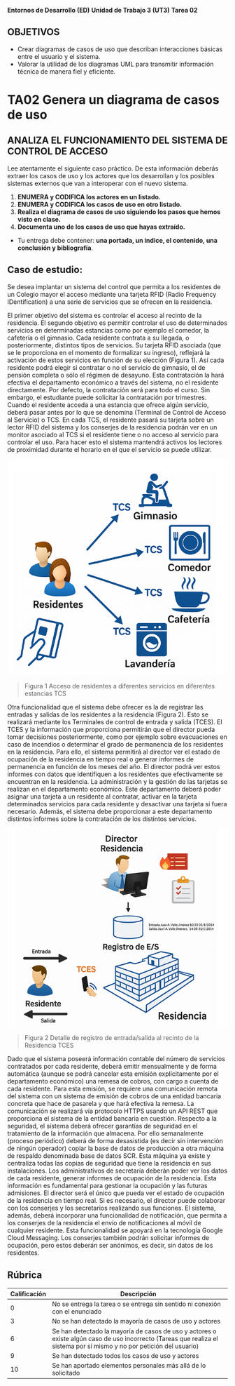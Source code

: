 **Entornos de Desarrollo (ED)**
**Unidad de Trabajo 3 (UT3)**
**Tarea 02**

## OBJETIVOS

- Crear diagramas de casos de uso que describan interacciones básicas entre el usuario y el sistema.
- Valorar la utilidad de los diagramas UML para transmitir información técnica de manera fiel y eficiente.


# TA02 Genera un diagrama de casos de uso

## ANALIZA EL FUNCIONAMIENTO DEL SISTEMA DE CONTROL DE ACCESO

Lee atentamente el siguiente caso práctico.
De esta información deberás extraer los casos de uso y los actores que los desarrollan y los posibles sistemas externos que van a interoperar con el nuevo sistema.

1. **ENUMERA y CODIFICA los actores en un listado.**
2. **ENUMERA y CODIFICA los casos de uso en otro listado.**
3. **Realiza el diagrama de casos de uso siguiendo los pasos que hemos visto en clase.**
4. **Documenta uno de los casos de uso que hayas extraído.**
* Tu entrega debe contener: **una portada, un índice, el contenido, una conclusión y bibliografía**.

## Caso de estudio:

Se desea implantar un sistema del control que permita a los residentes de un Colegio mayor el acceso mediante una tarjeta RFID (Radio Frequency IDentification) a una serie de servicios que se ofrecen en la residencia.

El primer objetivo del sistema es controlar el acceso al recinto de la residencia.
El segundo objetivo es permitir controlar el uso de determinados servicios en determinadas estancias como por ejemplo el comedor, la cafetería o el gimnasio.
Cada residente contrata a su llegada, o posteriormente, distintos tipos de servicios. Su tarjeta RFID asociada (que se le proporciona en el momento de formalizar su ingreso), reflejará la activación de estos servicios en función de su elección (Figura 1). Así cada residente podrá elegir si contratar o no el servicio de gimnasio, el de pensión completa o sólo el régimen de desayuno. Esta contratación la hará efectiva el departamento económico a través del sistema, no el residente directamente. Por defecto, la contratación será para todo el curso. Sin embargo, el estudiante puede solicitar la contratación por trimestres.
Cuando el residente acceda a una estancia que ofrece algún servicio, deberá pasar antes por lo que se denomina (Terminal de Control de Acceso al Servicio) o TCS. En cada TCS, el residente pasará su tarjeta sobre un lector RFID del sistema y los conserjes de la residencia podrán ver en un monitor asociado al TCS si el residente tiene o no acceso al servicio para controlar el uso. Para hacer esto el sistema mantendrá activos los lectores de proximidad durante el horario en el que el servicio se puede utilizar.

![alt text](image.png)
> Figura 1 Acceso de residentes a diferentes servicios en diferentes estancias TCS

Otra funcionalidad que el sistema debe ofrecer es la de registrar las entradas y salidas de los residentes a la residencia (Figura 2). Esto se realizará mediante los Terminales de control de entrada y salida (TCES). El TCES y la información que proporciona permitirán que el director pueda tomar decisiones posteriormente, como por ejemplo sobre evacuaciones en caso de incendios o determinar el grado de permanencia de los residentes en la residencia. Para ello, el sistema permitirá al director ver el estado de ocupación de la residencia en tiempo real o generar informes de permanencia en función de los meses del año. El director podrá ver estos informes con datos que identifiquen a los residentes que efectivamente se encuentran en la residencia.
La administración y la gestión de las tarjetas se realizan en el departamento económico. Este departamento deberá poder asignar una tarjeta a un residente al contratar, activar en la tarjeta determinados servicios para cada residente y desactivar una tarjeta si fuera necesario. Además, el sistema debe proporcionar a este departamento distintos informes sobre la contratación de los distintos servicios.

![alt text](image-1.png)
> Figura 2 Detalle de registro de entrada/salida al recinto de la Residencia TCES

Dado que el sistema poseerá información contable del número de servicios contratados por cada residente, deberá emitir mensualmente y de forma automática (aunque se podrá cancelar esta emisión explícitamente por el departamento económico) una remesa de cobros, con cargo a cuenta de cada residente. Para esta emisión, se requiere una comunicación remota del sistema con un sistema de emisión de cobros de una entidad bancaria concreta que hace de pasarela y que hará efectiva la remesa. La comunicación se realizará vía protocolo HTTPS usando un API REST que proporciona el sistema de la entidad bancaria en cuestión.
Respecto a la seguridad, el sistema deberá ofrecer garantías de seguridad en el tratamiento de la información que almacena. Por ello semanalmente (proceso periódico) deberá de forma desasistida (es decir sin intervención de ningún operador) copiar la base de datos de producción a otra máquina de respaldo denominada base de datos SCR. Esta máquina ya existe y centraliza todas las copias de seguridad que tiene la residencia en sus instalaciones.
Los administrativos de secretaría deberán poder ver los datos de cada residente, generar informes de ocupación de la residencia. Esta información es fundamental para gestionar la ocupación y las futuras admisiones.
El director será el único que pueda ver el estado de ocupación de la residencia en tiempo real. Si es necesario, el director puede colaborar con los conserjes y los secretarios realizando sus funciones.
El sistema, además, deberá incorporar una funcionalidad de notificación, que permita a los conserjes de la residencia el envío de notificaciones al móvil de cualquier residente. Esta funcionalidad se apoyará en la tecnología Google Cloud Messaging. Los conserjes también podrán solicitar informes de ocupación, pero estos deberán ser anónimos, es decir, sin datos de los residentes.

## Rúbrica

| Calificación | Descripción                                                                                                                                           |
| ------------ | ----------------------------------------------------------------------------------------------------------------------------------------------------- |
| 0            | No se entrega la tarea o se entrega sin sentido ni conexión con el enunciado                                                                          |
| 3            | No se han detectado la mayoría de casos de uso y actores                                      |
| 6            | Se han detectado la mayoría de casos de uso y actores o existe algún caso de uso incorrecto (Tareas que realiza el sistema por sí mismo y no por petición del usuario)          |
| 9            | Se han detectado todos los casos de uso y actores |
| 10           | Se han aportado elementos personales más allá de lo solicitado   |